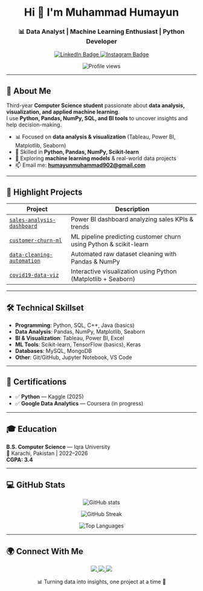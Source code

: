 <!-- 🎯 Data Analyst GitHub Profile README (Clean, Pro, Impactful) -->

<h1 align="center">Hi 👋 I'm Muhammad Humayun</h1>
<h3 align="center">📊 Data Analyst | Machine Learning Enthusiast | Python Developer</h3>

<p align="center">
  <a href="https://www.linkedin.com/in/humayunmuhammad/" target="_blank">
    <img src="https://img.shields.io/badge/Message%20Me%20on-LinkedIn-blue?style=for-the-badge&logo=linkedin&logoColor=white" alt="LinkedIn Badge"/>
  </a>
  <a href="https://instagram.com/humayun_tech" target="_blank">
    <img src="https://img.shields.io/badge/Follow%20Me%20on-Instagram-E4405F?style=for-the-badge&logo=instagram&logoColor=white" alt="Instagram Badge"/>
  </a>
</p>

<p align="center">
  <img src="https://komarev.com/ghpvc/?username=khuhrohumayun&label=Profile%20Views&color=0e75b6&style=flat-square" alt="Profile views"/>
</p>

---

## 🧠 About Me

Third-year **Computer Science student** passionate about **data analysis, visualization, and applied machine learning**.  
I use **Python, Pandas, NumPy, SQL, and BI tools** to uncover insights and help decision-making.  

- 📊 Focused on **data analysis & visualization** (Tableau, Power BI, Matplotlib, Seaborn)  
- 🐍 Skilled in **Python, Pandas, NumPy, Scikit-learn**  
- 🚀 Exploring **machine learning models** & real-world data projects  
- 📫 Email me: **humayunmuhammad902@gmail.com**

---

## 🚀 Highlight Projects

| Project | Description |
|---------|-------------|
| [`sales-analysis-dashboard`](https://github.com/khuhrohumayun/sales-analysis-dashboard) | Power BI dashboard analyzing sales KPIs & trends |
| [`customer-churn-ml`](https://github.com/khuhrohumayun/customer-churn-ml) | ML pipeline predicting customer churn using Python & scikit-learn |
| [`data-cleaning-automation`](https://github.com/khuhrohumayun/data-cleaning-automation) | Automated raw dataset cleaning with Pandas & NumPy |
| [`covid19-data-viz`](https://github.com/khuhrohumayun/covid19-data-viz) | Interactive visualization using Python (Matplotlib + Seaborn) |

---

## 🛠️ Technical Skillset

- **Programming**: Python, SQL, C++, Java (basics)  
- **Data Analysis**: Pandas, NumPy, Matplotlib, Seaborn  
- **BI & Visualization**: Tableau, Power BI, Excel  
- **ML Tools**: Scikit-learn, TensorFlow (basics), Keras  
- **Databases**: MySQL, MongoDB  
- **Other**: Git/GitHub, Jupyter Notebook, VS Code  

---

## 📜 Certifications

- ✅ **Python** — Kaggle (2025)  
- ✅ **Google Data Analytics** — Coursera (in progress)  

---

## 🎓 Education

**B.S. Computer Science** — Iqra University  
📍 Karachi, Pakistan | 2022–2026  
**CGPA: 3.4**

---

## 💻 GitHub Stats

<p align="center">
  <img src="https://github-readme-stats.vercel.app/api?username=khuhrohumayun&show_icons=true&theme=radical" alt="GitHub stats" />
</p>

<p align="center">
  <img src="https://github-readme-streak-stats.herokuapp.com/?user=khuhrohumayun&theme=radical" alt="GitHub Streak" />
</p>

<p align="center">
  <img src="https://github-readme-stats.vercel.app/api/top-langs/?username=khuhrohumayun&layout=compact&theme=radical" alt="Top Languages" />
</p>

---

## 🌍 Connect With Me

<p align="center">
  <a href="mailto:humayunmuhammad902@gmail.com">
    <img src="https://img.shields.io/badge/Email-D14836?style=for-the-badge&logo=gmail&logoColor=white" />
  </a>
  <a href="https://linkedin.com/in/humayunmuhammad" target="_blank">
    <img src="https://img.shields.io/badge/LinkedIn-0A66C2?style=for-the-badge&logo=linkedin&logoColor=white" />
  </a>
  <a href="https://instagram.com/humayun_khuhro" target="_blank">
    <img src="https://img.shields.io/badge/Instagram-E4405F?style=for-the-badge&logo=instagram&logoColor=white" />
  </a>
</p>

<p align="center">📊 Turning data into insights, one project at a time 🚀</p>
